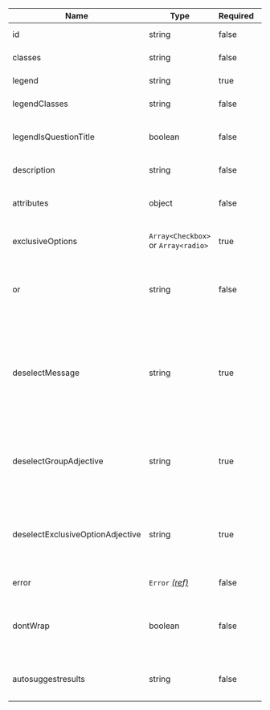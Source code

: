| Name                             | Type                                 | Required | Description                                                                                                                                                                                                |
| -------------------------------- | ------------------------------------ | -------- | ---------------------------------------------------------------------------------------------------------------------------------------------------------------------------------------------------------- |
| id                               | string                               | false    | The HTML `id` of the fieldset                                                                                                                                                                              |
| classes                          | string                               | false    | Classes to apply to the fieldset                                                                                                                                                                           |
| legend                           | string                               | true     | Text for the fieldset’s legend                                                                                                                                                                             |
| legendClasses                    | string                               | false    | Classes to apply to the legend element                                                                                                                                                                     |
| legendIsQuestionTitle            | boolean                              | false    | Creates an `h1` inside the `legend`. Use when there is only a single fieldset on the page                                                                                                                  |
| description                      | string                               | false    | Description for the fieldset                                                                                                                                                                               |
| attributes                       | object                               | false    | HTML attributes (for example, data attributes) to add to the fieldset                                                                                                                                      |
| exclusiveOptions                 | `Array<Checkbox>` or `Array<radio>`  | true     | Configuration for the mutually exclusive options                                                                                                                                                           |
| or                               | string                               | false    | Text for the “Or” label that separates the mutually exclusive checkbox from the answer options, defaults to "Or".                                                                                          |
| deselectMessage                  | string                               | true     | The text the aria-live alert will announce to warn that selecting the exclusive checkbox will clear or unselect all other answer options. For example, ”Selecting this will uncheck all other checkboxes”. |
| deselectGroupAdjective           | string                               | true     | The text the aria-live alert will announce when an answer option is cleared or unselected when the mutually exclusive checkbox is selected                                                                 |
| deselectExclusiveOptionAdjective | string                               | true     | The text the aria-live alert will announce when an option is cleared or unselected when the mutually exclusive checkbox is selected                                                                        |
| error                            | `Error` [_(ref)_](/components/error) | false    | Configuration for validation errors                                                                                                                                                                        |
| dontWrap                         | boolean                              | false    | Prevents fields,checkboxes,date input,duration,input and Textarea from being wrapped in a [fieldset component](/components/fieldset)                                                                       |
| autosuggestresults               | string                               | false    | Shows suggested options to users as they enter something into an input field                                                                                                                               |
